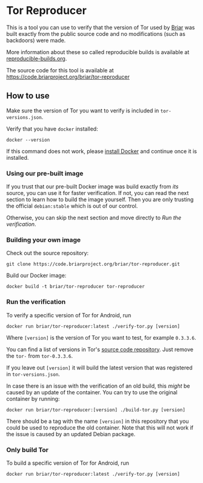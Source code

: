 # Tor Reproducer

This is a tool you can use to verify that the version of Tor
used by [Briar](https://briar.app) was built exactly from the public source code
and no modifications (such as backdoors) were made.

More information about these so called reproducible builds is available at
[reproducible-builds.org](https://reproducible-builds.org/).

The source code for this tool is available at
https://code.briarproject.org/briar/tor-reproducer

## How to use

Make sure the version of Tor you want to verify is included in `tor-versions.json`.

Verify that you have `docker` installed:

    docker --version

If this command does not work,
please [install Docker](https://docs.docker.com/install/)
and continue once it is installed.

### Using our pre-built image

If you trust that our pre-built Docker image was build exactly from *its* source,
you can use it for faster verification.
If not, you can read the next section to learn how to build the image yourself.
Then you are only trusting the official `debian:stable` which is out of our control.

Otherwise, you can skip the next section and move directly to *Run the verification*.

### Building your own image

Check out the source repository:

    git clone https://code.briarproject.org/briar/tor-reproducer.git

Build our Docker image:

    docker build -t briar/tor-reproducer tor-reproducer

### Run the verification

To verify a specific version of Tor for Android, run

    docker run briar/tor-reproducer:latest ./verify-tor.py [version]

Where `[version]` is the version of Tor you want to test, for example `0.3.3.6`.

You can find a list of versions in Tor's
[source code repository](https://gitweb.torproject.org/tor.git/refs/).
Just remove the `tor-` from `tor-0.3.3.6`.

If you leave out `[version]` it will build the latest version
that was registered in `tor-versions.json`.

In case there is an issue with the verification of an old build,
this *might* be caused by an update of the container.
You can try to use the original container by running:

    docker run briar/tor-reproducer:[version] ./build-tor.py [version]

There should be a tag with the name `[version]` in this repository
that you could be used to reproduce the old container.
Note that this will not work if the issue is caused by an updated Debian package.

### Only build Tor

To build a specific version of Tor for Android, run

    docker run briar/tor-reproducer:latest ./verify-tor.py [version]